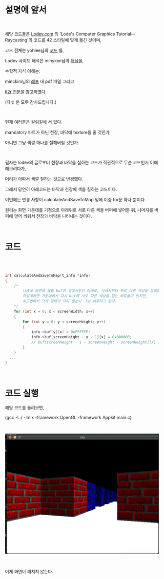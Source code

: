 # 설명에 앞서





<br>



해당 코드들은 [Lodev.com](http://lodev.com/) 의 'Lode's Computer Graphics Tutorial--Raycasting'의 코드를 42 스타일에 맞게 옮긴 것이며, 

코드 전체는 yohlee님의 [코드](https://github.com/l-yohai/cub3d/blob/master/mlx_example/01_untextured_raycast.c) 를, 

Lodev 사이트 해석은 mihykim님의 [해석](https://github.com/365kim/raycasting_tutorial/blob/master/1_what_is_raycasting.md)을, 

수학적 지식 이해는:

minckim님의 [레포](https://github.com/minckim0/cub3d_lect) 내 pdf 파일 그리고 

[Ii2r 전문](https://github.com/sungyongcho/ii2r)을 참고하였다.

(다섯 분 모두 감사드립니다.)



<br>



현재 여러분은 갈림길에 서 있다. 

mandatory 파트가 아닌 천장, 바닥에 texture를 줄 것인가, 

아니면 그냥 색깔 하나를 칠해버릴 것인가. 



<br>



필자는 lodev의 글로부터 천장과 바닥을 칠하는 코드가 직관적으로 무슨 코드인지 이해해보려다가, 

머리가 아파서 색깔 칠하는 것으로 변경했다. 

그래서 당연히 아래코드는 바닥과 천장에 색을 칠하는 코드이다.

이번에는 변경 사항이 calculateAndSaveToMap 밑에 이중 for문 하나 뿐이다. 

원리는 화면 가운데를 기점으로 아래위로 서로 다른 색을 버퍼에 넣어둔 뒤, 나머지를 버퍼에 덮어 씌워서 천장과 바닥을 나타내는 것이다.



<br>

# 코드



<br>



```c

int calculateAndSaveToMap(t_info *info)
{
    /* 
        나중에 화면에 올릴 buf의 위에서부터 아래로, 아래서부터 위로 다른 색상을 칠해준다.
        이렇게하면 가운데에서 다시 buf에 서로 다른 색상을 담는 비효율이 있지만,
        속도면에서 크게 장애가 되지 않는니 그냥 써주려고 한다.
    */
    for (int x = 0; x < screenWidth; x++)
    {
        for (int y = 0; y < screenHeight; y++)
        {
            info->buf[y][x] = 0xFFFFFF; 
            info->buf[screenHeight - y - 1][x] = 0x000000;
            // buf[screenHeight - 1 ~ screenHeight - screenHeight][x] 를 칠해줌.
        }
    }
  ...
}
```



<br>



# 코드 실행



해당 코드를 돌려보면,

(gcc -L./ -lmlx -framework OpenGL -framework Appkit main.c)



<br>



![asdfadsfa](https://github.com/ChoiKanghun/images/blob/master/1025_5.png?raw=true)



<br>



이제 화면이 깨지지 않는다.





<br>



